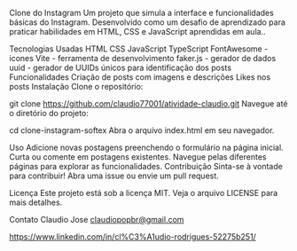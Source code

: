 Clone do Instagram
Um projeto que simula a interface e funcionalidades básicas do Instagram. Desenvolvido como um desafio de aprendizado para praticar habilidades em HTML, CSS e JavaScript aprendidas em aula..

Tecnologias Usadas
HTML
CSS
JavaScript
TypeScript
FontAwesome - icones
Vite - ferramenta de desenvolvimento
faker.js - gerador de dados
uuid - gerador de UUIDs únicos para identificação dos posts
Funcionalidades
Criação de posts com imagens e descrições
Likes nos posts
Instalação
Clone o repositório:

git clone https://github.com/claudio77001/atividade-claudio.git 
Navegue até o diretório do projeto:

cd clone-instagram-softex
Abra o arquivo index.html em seu navegador.

Uso
Adicione novas postagens preenchendo o formulário na página inicial.
Curta ou comente em postagens existentes.
Navegue pelas diferentes páginas para explorar as funcionalidades.
Contribuição
Sinta-se à vontade para contribuir! Abra uma issue ou envie um pull request.

Licença
Este projeto está sob a licença MIT. Veja o arquivo LICENSE para mais detalhes.

Contato
Claudio Jose
claudiopopbr@gmail.com

https://www.linkedin.com/in/cl%C3%A1udio-rodrigues-52275b251/

